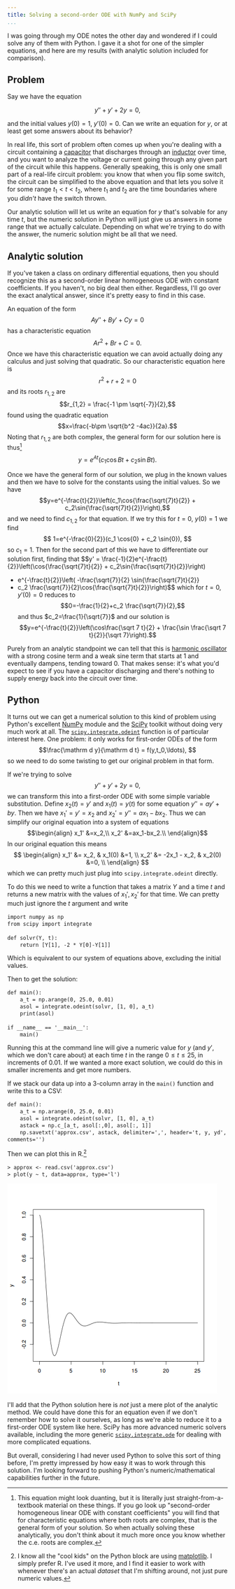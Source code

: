 ```yaml
---
title: Solving a second-order ODE with NumPy and SciPy
...
```


I was going through my ODE notes the other day and wondered if I could solve any of them with Python. I gave it a shot for one of the simpler equations, and here are my results (with analytic solution included for comparison).

## Problem

Say we have the equation

$$ y'' + y' + 2y = 0, $$

and the initial values $y(0) = 1$, $y'(0)=0$. Can we write an equation for $y$, or at least get some answers about its behavior?

In real life, this sort of problem often comes up when you're dealing with a circuit containing a [capacitor](http://en.wikipedia.org/wiki/Capacitor) that discharges through an [inductor](http://en.wikipedia.org/wiki/Inductor) over time, and you want to analyze the voltage or current going through any given part of the circuit while this happens.
Generally speaking, this is only one small part of a real-life circuit problem: you know that when you flip some switch, the circuit can be simplified to the above equation and that lets you solve it for some range $t_1 < t < t_2$, where $t_1$ and $t_2$ are the time boundaries where you *didn't* have the switch thrown.

Our analytic solution will let us write an equation for $y$ that's solvable for any time $t$, but the numeric solution in Python will just give us answers in some range that we actually calculate. Depending on what we're trying to do with the answer, the numeric solution might be all that we need.

## Analytic solution

If you've taken a class on ordinary differential equations, then you should recognize this as a second-order linear homogeneous ODE with constant coefficients.
If you haven't, no big deal then either.
Regardless, I'll go over the exact analytical answer, since it's pretty easy to find in this case.

An equation of the form $$ Ay''+By'+Cy=0 $$ has a characteristic equation $$Ar^2 + Br + C=0.$$
Once we have this characteristic equation we can avoid actually doing any calculus and just solving that quadratic.
So our characteristic equation here is $$r^2+r+2=0$$ and its roots $r_{1,2}$ are
$$r_{1,2} = \frac{-1 \pm \sqrt{-7}}{2},$$
found using the quadratic equation
$$x=\frac{-b\pm \sqrt{b^2 -4ac}}{2a}.$$
Noting that $r_{1,2}$ are both complex, the general form for our solution here is thus[^generalform]
$$y=e^{At}(c_1 \cos{Bt} + c_2 \sin{Bt}).$$

[^generalform]: This equation might look duanting, but it is literally just straight-from-a-textbook material on these things. If you go look up "second-order homogeneous linear ODE with constant coefficients" you will find that for characteristic equations where both roots are complex, that is the general form of your solution. So when actually solving these analytically, you don't think about it much more once you know whether the c.e. roots are complex.

Once we have the general form of our solution, we plug in the known values
and then we have to solve for the constants using the initial values.
So we have
$$y=e^{-\frac{t}{2}}\left(c_1\cos{\frac{\sqrt{7}t}{2}} + c_2\sin{\frac{\sqrt{7}t}{2}}\right),$$
and we need to find $c_{1,2}$ for that equation.
If we try this for $t=0$, $y(0)=1$ we find
$$ 1=e^{-\frac{0}{2}}(c_1 \cos{0} + c_2 \sin{0}), $$
so $c_1=1$.
Then for the second part of this we have to differentiate our solution first, finding that
$$y' = \frac{-1}{2}e^{-\frac{t}{2}}\left(\cos{\frac{\sqrt{7}t}{2}} + c_2\sin{\frac{\sqrt{7}t}{2}}\right)
+ e^{-\frac{t}{2}}\left( -\frac{\sqrt{7}}{2} \sin{\frac{\sqrt{7}t}{2}}
+ c_2 \frac{\sqrt{7}}{2}\cos{\frac{\sqrt{7}t}{2}}\right)$$
which for $t=0$, $y'(0)=0$ reduces to $$0=-\frac{1}{2}+c_2 \frac{\sqrt{7}}{2},$$
and thus $c_2=\frac{1}{\sqrt{7}}$ and our solution is
$$y=e^{-\frac{t}{2}}\left(\cos\frac{\sqrt 7 t}{2} + \frac{\sin \frac{\sqrt 7 t}{2}}{\sqrt 7}\right).$$

Purely from an analytic standpoint we can tell that this is [harmonic oscillator](http://en.wikipedia.org/wiki/Harmonic_oscillator) with a strong cosine term and a weak sine term that starts at 1 and eventually dampens, tending toward 0.
That makes sense: it's what you'd expect to see if you have a capacitor discharging and there's nothing to supply energy back into the circuit over time.

## Python

It turns out we can get a numerical solution to this kind of problem using Python's excellent [NumPy](http://www.numpy.org/) module and the [SciPy](http://scipy.org/) toolkit without doing very much work at all.
The [`scipy.integrate.odeint`](http://docs.scipy.org/doc/scipy/reference/integrate.html) function is of particular interest here.
One problem: it only works for first-order ODEs of the form
$$\frac{\mathrm d y}{\mathrm d t} = f(y,t_0,\ldots), $$
so we need to do some twisting to get our original problem in that form.

If we're trying to solve
$$ y'' + y' + 2y = 0, $$
we can transform this into a first-order ODE with some simple variable substitution.
Define $x_2(t)=y'$ and $x_1(t)=y(t)$ for some equation $y'' =ay'+by$. Then we have $x_1'=y'=x_2$ and $x_2'=y''=ax_1-bx_2$.
Thus we can simplify our original equation into a system of equations
$$\begin{align}
x_1' &=x_2,\\
x_2' &=ax_1-bx_2.\\
\end{align}$$
In our original equation this means
$$ \begin{align}
x_1' &= x_2, & x_1(0) &=1, \\
x_2' &= -2x_1 - x_2, & x_2(0) &=0, \\
\end{align} $$
which we can pretty much just plug into `scipy.integrate.odeint` directly.

To do this we need to write a function that takes a matrix $Y$ and a time $t$ and returns a new matrix with the values of $x_1', x_2'$ for that time.
We can pretty much just ignore the $t$ argument and write

``` {.sourceCode .python}
import numpy as np
from scipy import integrate

def solvr(Y, t):
    return [Y[1], -2 * Y[0]-Y[1]]
```

Which is equivalent to our system of equations above, excluding the initial values.

Then to get the solution:

``` {.sourceCode .python}
def main():
    a_t = np.arange(0, 25.0, 0.01)
    asol = integrate.odeint(solvr, [1, 0], a_t)
    print(asol)

if __name__ == '__main__':
    main()
```

Running this at the command line will give a numeric value for $y$ (and $y'$, which we don't care about) at each time $t$ in the range $0 \leq t \leq 25$, in increments of 0.01.
If we wanted a more exact solution, we could do this in smaller increments and get more numbers.

If we stack our data up into a 3-column array in the `main()` function and write this to a CSV:

``` {.sourceCode .python}
def main():
    a_t = np.arange(0, 25.0, 0.01)
    asol = integrate.odeint(solvr, [1, 0], a_t)
    astack = np.c_[a_t, asol[:,0], asol[:, 1]]
    np.savetxt('approx.csv', astack, delimiter=',', header='t, y, yd', comments='')
```

Then we can plot this in R.[^plotting]

[^plotting]: I know all the "cool kids" on the Python block are using [matplotlib](http://matplotlib.org/). I simply prefer R. I've used it more, and I find it easier to work with whenever there's an actual *dataset* that I'm shifting around, not just pure numeric values.

``` {.sourceCode .R}
> approx <- read.csv('approx.csv')
> plot(y ~ t, data=approx, type='l')
```

![](/images/python-ode-blog.png)

I'll add that the Python solution here is *not* just a mere plot of the analytic method. We could have done this for an equation even if we don't remember how to solve it ourselves, as long as we're able to reduce it to a first-order ODE system like here. SciPy has more advanced numeric solvers available, including the more generic [`scipy.integrate.ode`](http://docs.scipy.org/doc/scipy-0.13.0/reference/generated/scipy.integrate.ode.html) for dealing with more complicated equations.

But overall, considering I had never used Python to solve this sort of thing before, I'm pretty impressed by how easy it was to work through this solution. I'm looking forward to pushing Python's numeric/mathematical capabilities further in the future.
